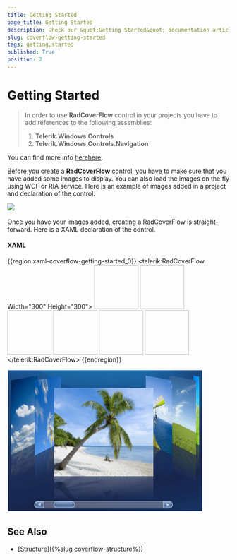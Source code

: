 ```yaml
---
title: Getting Started
page_title: Getting Started
description: Check our &quot;Getting Started&quot; documentation article for the RadCoverflow {{ site.framework_name }} control.
slug: coverflow-getting-started
tags: getting,started
published: True
position: 2
---
```


# Getting Started

>In order to use __RadCoverFlow__ control in your projects you have to add references to the following assemblies:
>	1. __Telerik.Windows.Controls__
>	1. __Telerik.Windows.Controls.Navigation__

You can find more info [here](http://www.telerik.com/help/silverlight/installation-installing-controls-dependencies.html)[here](http://www.telerik.com/help/wpf/installation-installing-controls-dependencies.html).

Before you create a __RadCoverFlow__ control, you have to make sure that you have added some images to display. You can also load the images on the fly using WCF or RIA service. Here is an example of images added in a project and declaration of the control:

![](images/RadCoverFlow_Basics.gif)

Once you have your images added, creating a RadCoverFlow is straight-forward. Here is a XAML declaration of the control.

#### __XAML__

{{region xaml-coverflow-getting-started_0}}
	<telerik:RadCoverFlow Width="300" Height="300">
	 <Image Source="images/1371213801_a9b202fc31_o.jpg" Stretch="None" Width="100" Height="100"/>
	 <Image Source="images/1689886185_a282cccabb_o.jpg" Stretch="None" Width="100" Height="100"/>
	 <Image Source="images/1690737096_bd5d67c642_o.jpg" Stretch="None" Width="100" Height="100"/>
	 <Image Source="images/1690740304_d3424d6548_o.jpg" Stretch="None" Width="100" Height="100"/>
	 <Image Source="images/1690745290_53ea993e47_o.jpg" Stretch="None" Width="100" Height="100"/>
	 <Image Source="images/1690748478_3135a4b5f0_o.jpg" Stretch="None" Width="100" Height="100"/>
	</telerik:RadCoverFlow>
{{endregion}}

![](images/RadCoverFlow.png)

## See Also

 * [Structure]({%slug coverflow-structure%})
